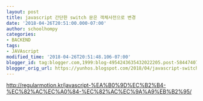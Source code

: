 ```yaml
---
layout: post
title: javascript 간단한 switch 문은 객체사전으로 변경
date: '2018-04-26T20:51:00.000-07:00'
author: schoolhompy
categories:
- BACKEND
tags:
- JAVAscript
modified_time: '2018-04-26T20:51:48.106-07:00'
blogger_id: tag:blogger.com,1999:blog-4954243635432022205.post-5844740727100446516
blogger_orig_url: https://yunhos.blogspot.com/2018/04/javascript-switch.html
---
```


http://regularmotion.kr/javascript-%EA%B0%9D%EC%B2%B4-%EC%82%AC%EC%A0%84-%EC%82%AC%EC%9A%A9%EB%B2%95/